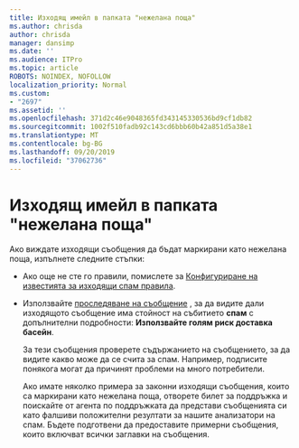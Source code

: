 ```yaml
---
title: Изходящ имейл в папката "нежелана поща"
ms.author: chrisda
author: chrisda
manager: dansimp
ms.date: ''
ms.audience: ITPro
ms.topic: article
ROBOTS: NOINDEX, NOFOLLOW
localization_priority: Normal
ms.custom:
- "2697"
ms.assetid: ''
ms.openlocfilehash: 371d2c46e9048365fd343145330536bd9cf1db82
ms.sourcegitcommit: 1002f510fadb92c143cd6bbb60b42a851d5a38e1
ms.translationtype: MT
ms.contentlocale: bg-BG
ms.lasthandoff: 09/20/2019
ms.locfileid: "37062736"
---
```

# <a name="outbound-email-to-junk-email-folder"></a>Изходящ имейл в папката "нежелана поща"

Ако виждате изходящи съобщения да бъдат маркирани като нежелана поща, изпълнете следните стъпки:

- Ако още не сте го правили, помислете за [Конфигуриране на известията за изходящи спам правила](https://docs.microsoft.com/office365/securitycompliance/configure-the-outbound-spam-policy).

- Използвайте [проследяване на съобщение](https://docs.microsoft.com/office365/securitycompliance/message-trace-scc) , за да видите дали изходящото съобщение има стойност на събитието **спам** с допълнителни подробности: **Използвайте голям риск доставка басейн**.

  За тези съобщения проверете съдържанието на съобщението, за да видите какво може да се счита за спам. Например, подписите понякога могат да причинят проблеми на много потребители.

  Ако имате няколко примера за законни изходящи съобщения, които са маркирани като нежелана поща, отворете билет за поддръжка и поискайте от агента по поддръжката да представи съобщенията си като фалшиви положителни резултати за нашите анализатори на спам. Бъдете подготвени да предоставите примерни съобщения, които включват всички заглавки на съобщения.
